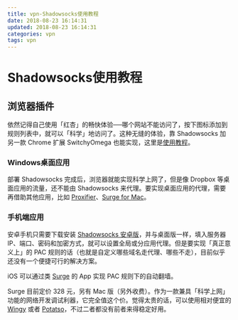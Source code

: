```yaml
---
title: vpn-Shadowsocks使用教程
date: 2018-08-23 16:14:31
updated: 2018-08-23 16:14:31
categories: vpn
tags: vpn
---
```


# Shadowsocks使用教程

## 浏览器插件

依然记得自己使用「红杏」的畅快体验──哪个网站不能访问了，按下图标添加到规则列表中，就可以「科学」地访问了。这种无缝的体验，靠 Shadowsocks 加另一款 Chrome 扩展 SwitchyOmega 也能实现，这里是[使用教程](https://github.com/FelisCatus/SwitchyOmega/wiki/GFWList)。

### Windows桌面应用

部署 Shadowsocks 完成后，浏览器就能实现科学上网了，但是像 Dropbox 等桌面应用的流量，还不能由 Shadowsocks 来代理。要实现桌面应用的代理，需要再借助其他应用，比如 [Proxifier](https://www.proxifier.com/)、[Surge for Mac](https://nssurge.com/)。

### 手机端应用

安卓手机只需要下载安装 [Shadowsocks 安卓版](https://github.com/shadowsocks/shadowsocks-android/releases)，并与桌面版一样，填入服务器 IP、端口、密码和加密方式，就可以设置全局或分应用代理。但是要实现「真正意义上」的 PAC 规则的话（也就是自定义哪些域名走代理、哪些不走），目前似乎还没有一个便捷可行的解决方案。

iOS 可以通过类 [Surge](https://itunes.apple.com/us/app/surge-3-web-developer-tool/id1329879957?ls=1&mt=8) 的 App 实现 PAC 规则下的自动翻墙。

Surge 目前定价 328 元，另有 Mac 版（另外收费）。作为一款兼具「科学上网」功能的网络开发调试利器，它完全值这个价。觉得太贵的话，可以使用相对便宜的 [Wingy](https://itunes.apple.com/us/app/wingy-smart-proxy-for-http/id1148026741?mt=8) 或者 [Potatso](https://itunes.apple.com/us/app/potatso-2/id1162704202?mt=8)，不过二者都没有前者来得稳定好用。
